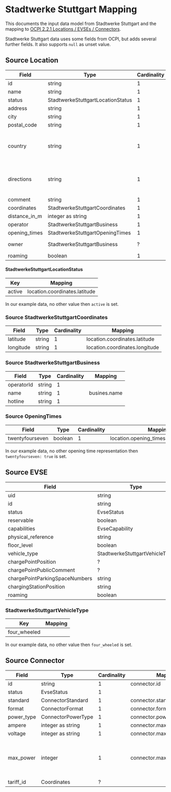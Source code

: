 # Stadtwerke Stuttgart Mapping

This documents the input data model from Stadtwerke Stuttgart and the mapping to
[OCPI 2.2.1 Locations / EVSEs / Connectors](https://github.com/ocpi/ocpi/blob/release-2.2.1-bugfixes/mod_locations.asciidoc#131-location-object).

Stadtwerke Stuttgart data uses some fields from OCPI, but adds several further fields. It also supports `null` as unset
value.

## Source Location

| Field         | Type                              | Cardinality | Mapping                | Comment                                                                 |
|---------------|-----------------------------------|-------------|------------------------|-------------------------------------------------------------------------|
| id            | string                            | 1           | location.id            |                                                                         |
| name          | string                            | 1           | location.name          |                                                                         |
| status        | StadtwerkeStuttgartLocationStatus | 1           |                        |                                                                         |
| address       | string                            | 1           | location.address       |                                                                         |
| city          | string                            | 1           | location.city          |                                                                         |
| postal_code   | string                            | 1           | location.postal_code   |                                                                         |
| country       | string                            | 1           | location.country       | Transformation from 2 digit language code to OCPI 3 digit language code |
| directions    | string                            | 1           | location.directions    | Transformation to OCPI `DisplayText` with language DE                   |
| comment       | string                            | 1           |                        |                                                                         |
| coordinates   | StadtwerkeStuttgartCoordinates    | 1           | location.coordinates   |                                                                         |
| distance_in_m | integer as string                 | 1           |                        |                                                                         |
| operator      | StadtwerkeStuttgartBusiness       | 1           | location.operator      |                                                                         |
| opening_times | StadtwerkeStuttgartOpeningTimes   | 1           | location.opening_times |                                                                         |
| owner         | StadtwerkeStuttgartBusiness       | ?           | location.owner         | Always null in our dataset                                              |
| roaming       | boolean                           | 1           |                        |                                                                         |


#### StadtwerkeStuttgartLocationStatus

| Key       | Mapping                        |
|-----------|--------------------------------|
| active    | location.coordinates.latitude  |

In our example data, no other value then `active` is set.


### Source StadtwerkeStuttgartCoordinates

| Field     | Type        | Cardinality | Mapping                        |
|-----------|-------------|-------------|--------------------------------|
| latitude  | string      | 1           | location.coordinates.latitude  |
| longitude | string      | 1           | location.coordinates.longitude |


### Source StadtwerkeStuttgartBusiness

| Field      | Type   | Cardinality | Mapping      |
|------------|--------|-------------|--------------|
| operatorId | string | 1           |              |
| name       | string | 1           | busines.name |
| hotline    | string | 1           |              |


### Source OpeningTimes

| Field           | Type    | Cardinality | Mapping                                |
|-----------------|---------|-------------|----------------------------------------|
| twentyfourseven | boolean | 1           | location.opening_times.twentyfourseven |

In our example data, no other opening time representation then `twentyfourseven: true` is set.


## Source EVSE

| Field                          | Type                           | Cardinality | Mapping                 |
|--------------------------------|--------------------------------|-------------|-------------------------|
| uid                            | string                         | 1           | location.id             |
| id                             | string                         | 1           | evse.uid / evse.evse_id |
| status                         | EvseStatus                     | 1           | evse.status             |
| reservable                     | boolean                        | 1           |                         |
| capabilities                   | EvseCapability                 | *           | evse.capabilities       |
| physical_reference             | string                         | 1           | evse.physical_reference |
| floor_level                    | boolean                        | 1           | evse.floor_level        |
| vehicle_type                   | StadtwerkeStuttgartVehicleType | 1           |                         |
| chargePointPosition            | ?                              | ?           |                         |
| chargePointPublicComment       | ?                              | ?           |                         |
| chargePointParkingSpaceNumbers | string                         | ?           |                         |
| chargingStationPosition        | string                         | ?           |                         |
| roaming                        | boolean                        | 1           |                         |


### StadtwerkeStuttgartVehicleType

| Key           | Mapping |
|---------------|---------|
| four_wheeled  |         |

In our example data, no other value then `four_wheeled` is set.


## Source Connector

| Field        | Type               | Cardinality | Mapping                      | Comment                                             |
|--------------|--------------------|-------------|------------------------------|-----------------------------------------------------|
| id           | string             | 1           | connector.id                 |                                                     |
| status       | EvseStatus         | 1           |                              |                                                     |
| standard     | ConnectorStandard  | 1           | connector.standard           |                                                     |
| format       | ConnectorFormat    | 1           | connector.format             |                                                     |
| power_type   | ConnectorPowerType | 1           | connector.power_type         |                                                     |
| ampere       | integer as string  | 1           | connector.max_amperage       |                                                     |
| voltage      | integer as string  | 1           | connector.max_voltage        |                                                     |
| max_power    | integer            | 1           | connector.max_electric_power | Unit is kW and has to be transformed in Wh for OCPI |
| tariff_id    | Coordinates        | ?           |                              |                                                     |
